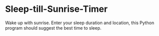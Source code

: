 # Sleep-till-Sunrise-Timer
Wake up with sunrise. Enter your sleep duration and location, this Python program should suggest the best time to sleep.
